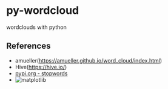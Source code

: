 # py-wordcloud
wordclouds with python

## References
* amueller(https://amueller.github.io/word_cloud/index.html) 
* Hive(https://hive.io/)
* [pypi.org - stopwords](https://pypi.org/project/stop-words/)
* ![matplotlib](https://matplotlib.org/)

